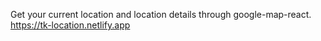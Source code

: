 Get your current location and location details through google-map-react.
https://tk-location.netlify.app
